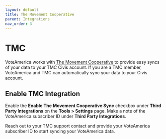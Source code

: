 ```yaml
---
layout: default
title: The Movement Cooperative
parent: Integrations
nav_order: 3
---
```


# TMC

VoteAmerica works with [The Movement Cooperative](https://movementcooperative.org/)
to provide easy syncs of your data to your TMC Civis account. If you are a
TMC member, VoteAmerica and TMC can automatically sync your data to your
Civis account.

## Enable TMC Integration

Enable the **Enable The Movement Cooperative Sync** checkbox under
**Third Party Integrations** on the **Tools > Settings** page. Make a note of
the VoteAmerica subscriber ID under **Third Party Integrations**.

Reach out to your TMC support contact and provide your VoteAmerica subscriber ID
to start syncing your VoteAmerica data.
